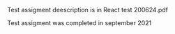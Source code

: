 Test assigment deescription is in React test 200624.pdf

Test assigment was completed in september 2021
